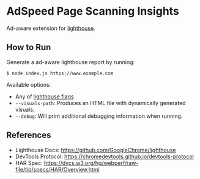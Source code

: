 # AdSpeed Page Scanning Insights

Ad-aware extension for [lighthouse](https://github.com/GoogleChrome/lighthouse).

## How to Run

Generate a ad-aware lighthouse report by running:

```shell
$ node index.js https://www.example.com
```

Available options:
-   Any of [lighthouse flags](https://github.com/GoogleChrome/lighthouse/#cli-options)
-   `--visuals-path`: Produces an HTML file with dynamically generated visuals.
-   `--debug`: Will print additional debugging information when running.

## References

-   Lighthouse Docs: https://github.com/GoogleChrome/lighthouse
-   DevTools Protocol: https://chromedevtools.github.io/devtools-protocol
-   HAR Spec: https://dvcs.w3.org/hg/webperf/raw-file/tip/specs/HAR/Overview.html
